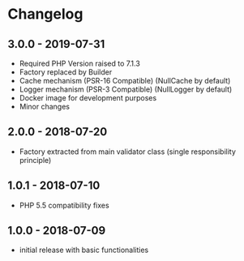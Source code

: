 # Changelog

## 3.0.0 - 2019-07-31

* Required PHP Version raised to 7.1.3
* Factory replaced by Builder
* Cache mechanism (PSR-16 Compatible) (NullCache by default)
* Logger mechanism (PSR-3 Compatible) (NullLogger by default)
* Docker image for development purposes
* Minor changes

## 2.0.0 - 2018-07-20

* Factory extracted from main validator class (single responsibility principle)

## 1.0.1 - 2018-07-10

* PHP 5.5 compatibility fixes

## 1.0.0 - 2018-07-09

* initial release with basic functionalities